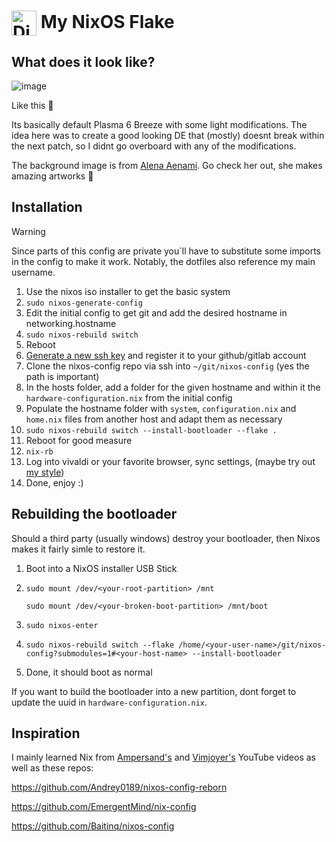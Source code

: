 # <img src="https://github.com/user-attachments/assets/d46f6ade-c539-47c6-a7a5-b98c7b4e5559" alt="Diagram" height="40em" style="vertical-align:middle;"> My NixOS Flake

## What does it look like?

![image](https://github.com/user-attachments/assets/7dbbe417-5878-45d9-be5f-b9e11d94240a)

Like this 👀

Its basically default Plasma 6 Breeze with some light modifications. The idea here was to create a good looking DE that (mostly) doesnt break within the next patch, so I didnt go overboard with any of the modifications.

The background image is from [Alena Aenami](https://www.artstation.com/artwork/n0mwQo). Go check her out, she makes amazing artworks 👀

## Installation

> [!WARNING]
> Since parts of this config are private you`ll have to substitute some imports in the config to make it work. Notably, the dotfiles also reference my main username.

1. Use the nixos iso installer to get the basic system
2. `sudo nixos-generate-config`
3. Edit the initial config to get git and add the desired hostname in networking.hostname
4. `sudo nixos-rebuild switch`
5. Reboot
6. [Generate a new ssh key](https://docs.github.com/en/authentication/connecting-to-github-with-ssh/generating-a-new-ssh-key-and-adding-it-to-the-ssh-agent) and register it to your github/gitlab account
7. Clone the nixos-config repo via ssh into `~/git/nixos-config` (yes the path is important)
8. In the hosts folder, add a folder for the given hostname and within it the `hardware-configuration.nix` from the initial config
9. Populate the hostname folder with `system`, `configuration.nix` and `home.nix` files from another host and adapt them as necessary
10. `sudo nixos-rebuild switch --install-bootloader --flake .`
11. Reboot for good measure
12. `nix-rb`
13. Log into vivaldi or your favorite browser, sync settings, (maybe try out [my style](https://github.com/jnccd/vivaldi-style))
14. Done, enjoy :)

## Rebuilding the bootloader

Should a third party (usually windows) destroy your bootloader, then Nixos makes it fairly simle to restore it.
1. Boot into a NixOS installer USB Stick
2. `sudo mount /dev/<your-root-partition> /mnt`

   `sudo mount /dev/<your-broken-boot-partition> /mnt/boot`
3. `sudo nixos-enter`
4. `sudo nixos-rebuild switch --flake /home/<your-user-name>/git/nixos-config?submodules=1#<your-host-name> --install-bootloader`
5. Done, it should boot as normal

If you want to build the bootloader into a new partition, dont forget to update the uuid in `hardware-configuration.nix`.

## Inspiration

I mainly learned Nix from [Ampersand's](https://www.youtube.com/watch?v=nLwbNhSxLd4) and [Vimjoyer's](https://www.youtube.com/@vimjoyer) YouTube videos as well as these repos:

https://github.com/Andrey0189/nixos-config-reborn

https://github.com/EmergentMind/nix-config

https://github.com/Baitinq/nixos-config
